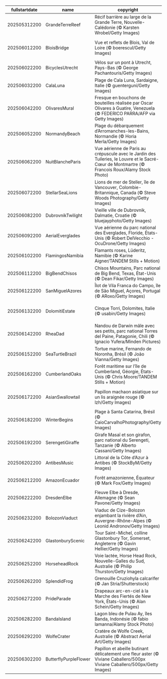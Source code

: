 |fullstartdate|name|copyright|title|image|
|--|--|--|--|--|
202505312200|GrandeTerreReef|Récif barrière au large de la Grande Terre, Nouvelle-Calédonie (© Karsten Wrobel/Getty Images)|Sous la surface, un monde en sursis|![](/fr-FR/2025/06/202505312200GrandeTerreReef.jpg)|
202506012200|BloisBridge|Vue et reflets de Blois, Val de Loire (© boerescul/Getty Images)|Reflets d’histoire en bord de Loire|![](/fr-FR/2025/06/202506012200BloisBridge.jpg)|
202506022200|BicyclesUtrecht|Vélos sur un pont à Utrecht, Pays-Bas (© George Pachantouris/Getty Images)|Rouler vers un avenir durable|![](/fr-FR/2025/06/202506022200BicyclesUtrecht.jpg)|
202506032200|CalaLuna|Plage de Cala Luna, Sardaigne, Italie (© guenterguni/Getty Images)|Une crique au parfum de lune|![](/fr-FR/2025/06/202506032200CalaLuna.jpg)|
202506042200|OlivaresMural|Fresque en bouchons de bouteilles réalisée par Oscar Olivares à Guatire, Venezuela (© FEDERICO PARRA/AFP via Getty Images)|L’art du recyclage pour éveiller les consciences|![](/fr-FR/2025/06/202506042200OlivaresMural.jpg)|
202506052200|NormandyBeach|Plage du débarquement d’Arromanches-les-Bains, Normandie (© Horia Merla/Getty Images)|Des plages chargées d'Histoire|![](/fr-FR/2025/06/202506052200NormandyBeach.jpg)|
202506062200|NuitBlancheParis|Vue aérienne de Paris au crépuscule avec le Jardin des Tuileries, le Louvre et le Sacré-Cœur de Montmartre (© Francois Roux/Alamy Stock Photo)|Paris, musée à ciel ouvert pour une nuit|![](/fr-FR/2025/06/202506062200NuitBlancheParis.jpg)|
202506072200|StellarSeaLions|Lions de mer de Steller, île de Vancouver, Colombie-Britannique, Canada (© Steve Woods Photography/Getty Images)|Préserver ce qui nous préserve|![](/fr-FR/2025/06/202506072200StellarSeaLions.jpg)|
202506082200|DubrovnikTwilight|Vieille ville de Dubrovnik, Dalmatie, Croatie (© bluejayphoto/Getty Images)|La perle de l’Adriatique|![](/fr-FR/2025/06/202506082200DubrovnikTwilight.jpg)|
202506092200|AerialEverglades|Vue aérienne du parc national des Everglades, Floride, États-Unis (© Robert DelVecchio - OcuDrone/Getty Images)|Everglades, un souffle d’eau et de vie|![](/fr-FR/2025/06/202506092200AerialEverglades.jpg)|
202506102200|FlamingosNamibia|Flamants roses, Lüderitz, Namibie (© Karine Aigner/TANDEM Stills + Motion)|La grâce à l’état pur|![](/fr-FR/2025/06/202506102200FlamingosNamibia.jpg)|
202506112200|BigBendChisos|Chisos Mountains, Parc national de Big Bend, Texas, État-Unis (© Dean Fikar/Getty Images)|Le désert aux trois visages|![](/fr-FR/2025/06/202506112200BigBendChisos.jpg)|
202506122200|SanMiguelAzores|Îlot de Vila Franca do Campo, île de São Miguel, Açores, Portugal (© ARoxo/Getty Images)|Le cœur de l’océan|![](/fr-FR/2025/06/202506122200SanMiguelAzores.jpg)|
202506132200|DolomitiEstate|Cinque Torri, Dolomites, Italie (© usabin/Getty Images)|Des sentinelles au cœur des Dolomites|![](/fr-FR/2025/06/202506132200DolomitiEstate.jpg)|
202506142200|RheaDad|Nandou de Darwin mâle avec ses petits, parc national Torres del Paine, Patagonie, Chili (© Ignacio Yufera/Minden Pictures)|Un papa hors du commun|![](/fr-FR/2025/06/202506142200RheaDad.jpg)|
202506152200|SeaTurtleBrazil|Tortue marine, Fernando de Noronha, Brésil (© João Vianna/Getty Images)|Protéger les géantes des mers|![](/fr-FR/2025/06/202506152200SeaTurtleBrazil.jpg)|
202506162200|CumberlandOaks|Forêt maritime sur l’île de Cumberland, Géorgie, États-Unis (© Chris Moore/TANDEM Stills + Motion)|Des arbres qui cachent la forêt|![](/fr-FR/2025/06/202506162200CumberlandOaks.jpg)|
202506172200|AsianSwallowtail|Papillon machaon asiatique sur un lis araignée rouge (© lzh/Getty Images)|À vos marques, prêts… butinez !|![](/fr-FR/2025/06/202506172200AsianSwallowtail.jpg)|
202506182200|WinterBegins|Plage à Santa Catarina, Brésil (© CaioCarvalhoPhotography/Getty Images)|Au rythme du sable et du temps|![](/fr-FR/2025/06/202506182200WinterBegins.jpg)|
202506192200|SerengetiGiraffe|Girafe Masaï et son girafon, parc national du Serengeti, Tanzanie (© Alberto Cassani/Getty Images)|La tendresse d’un monde à préserver|![](/fr-FR/2025/06/202506192200SerengetiGiraffe.jpg)|
202506202200|AntibesMusic|Littoral de la Côte d’Azur à Antibes (© StockByM/Getty Images)|Quand la musique est bonne|![](/fr-FR/2025/06/202506202200AntibesMusic.jpg)|
202506212200|AmazonEcuador|Forêt amazonienne, Équateur (© Mark Fox/Getty Images)|Un monde vivant en péril|![](/fr-FR/2025/06/202506212200AmazonEcuador.jpg)|
202506222200|DresdenElbe|Fleuve Elbe à Dresde, Allemagne (© Sean Pavone/Getty Images)|Les rives de la résilience|![](/fr-FR/2025/06/202506222200DresdenElbe.jpg)|
202506232200|BolozonViaduct|Viaduc de Cize-Bolozon enjambant la rivière d’Ain, Auvergne-Rhône-Alpes (© Leonid Andronov/Getty Images)|L’élégance d’un géant discret|![](/fr-FR/2025/06/202506232200BolozonViaduct.jpg)|
202506242200|GlastonburyScenic|Tour Saint-Michel, colline Glastonbury Tor, Somerset, Angleterre (© Gavin Hellier/Getty Images)|La musique comme héritage|![](/fr-FR/2025/06/202506242200GlastonburyScenic.jpg)|
202506252200|HorseheadRock|Voie lactée, Horse Head Rock, Nouvelle-Galles du Sud, Australie (© Philip Thurston/Getty Images)|Un cheval de pierre au milieu de l’océan|![](/fr-FR/2025/06/202506252200HorseheadRock.jpg)|
202506262200|SplendidFrog|Grenouille Cruziohyla calcarifer (© Jan Stria/Shutterstock)|Splendide par nature|![](/fr-FR/2025/06/202506262200SplendidFrog.jpg)|
202506272200|PrideParade|Drapeaux arc-en-ciel à la Marche des Fiertés de New York, États-Unis (© Alan Schein/Getty Images)|Une marche pour la liberté|![](/fr-FR/2025/06/202506272200PrideParade.jpg)|
202506282200|BandaIsland|Lagon bleu de Pulau Ay, îles Banda, Indonésie (© fabio lamanna/Alamy Stock Photo)|Sous le sunlight des tropiques|![](/fr-FR/2025/06/202506282200BandaIsland.jpg)|
202506292200|WolfeCrater|Cratère de Wolfe Creek, Australie (© Abstract Aerial Art/Getty Images)|Empreinte d’étoile|![](/fr-FR/2025/06/202506292200WolfeCrater.jpg)|
202506302200|ButterflyPurpleFlower|Papillon et abeille butinant délicatement une fleur aster (© Viviane Caballero/500px Viviane Caballero/500px/Getty Images)|Les sentinelles de la biodiversité|![](/fr-FR/2025/06/202506302200ButterflyPurpleFlower.jpg)|
